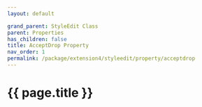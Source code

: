 ```yaml
---
layout: default

grand_parent: StyleEdit Class
parent: Properties
has_children: false
title: AcceptDrop Property
nav_order: 1
permalink: /package/extension4/styleedit/property/acceptdrop
---
```

# {{ page.title }}